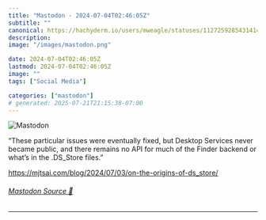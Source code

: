 ```yaml
---
title: "Mastodon - 2024-07-04T02:46:05Z"
subtitle: ""
canonical: https://hachyderm.io/users/mweagle/statuses/112725928543141441
description:
image: "/images/mastodon.png"

date: 2024-07-04T02:46:05Z
lastmod: 2024-07-04T02:46:05Z
image: ""
tags: ["Social Media"]

categories: ["mastodon"]
# generated: 2025-07-21T21:15:38-07:00
---
```

![Mastodon](/images/mastodon.png)

<p>“These particular issues were eventually fixed, but Desktop Services never became public, and there remains no API for much of the Finder backend or what’s in the .DS_Store files.”</p><p><a href="https://mjtsai.com/blog/2024/07/03/on-the-origins-of-ds_store/" target="_blank" rel="nofollow noopener noreferrer" translate="no"><span class="invisible">https://</span><span class="ellipsis">mjtsai.com/blog/2024/07/03/on-</span><span class="invisible">the-origins-of-ds_store/</span></a></p>


###### [Mastodon Source 🐘](https://hachyderm.io/@mweagle/112725928543141441)

___
